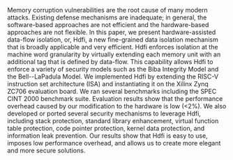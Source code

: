 Memory corruption vulnerabilities are the root cause of many
modern attacks. Existing defense mechanisms are inadequate; in
general, the software-based approaches are not efficient and the
hardware-based approaches are not flexible. In this paper, we present
hardware-assisted data-flow isolation, or, Hdfi, a new fine-grained
data isolation mechanism that is broadly applicable and very efficient.
Hdfi enforces isolation at the machine word granularity by virtually
extending each memory unit with an additional tag that is defined
by data-flow.  This capability allows Hdfi to enforce a variety of
security models such as the Biba Integrity Model and the Bell--LaPadula
Model. We implemented Hdfi by extending the RISC-V instruction set
architecture (ISA) and instantiating it on the Xilinx Zynq ZC706
evaluation board. We ran several benchmarks including the SPEC CINT
2000 benchmark suite.  Evaluation results show that the performance
overhead caused by our modification to the hardware is low (<2%). We
also developed or ported several security mechanisms to leverage
Hdfi, including stack protection, standard library enhancement,
virtual function table protection, code pointer protection, kernel
data protection, and information leak prevention.  Our results show
that Hdfi is easy to use, imposes low performance overhead, and allows
us to create more elegant and more secure solutions.
